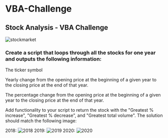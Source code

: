 # VBA-Challenge
## Stock Analysis - VBA Challenge

![stockmarket](https://github.com/Cheryl277/VBA-Challenge/assets/120348065/39d5f87f-1e59-4d64-b661-cd6b717a3696)

### Create a script that loops through all the stocks for one year and outputs the following information:

The ticker symbol

Yearly change from the opening price at the beginning of a given year to the closing price at the end of that year.

The percentage change from the opening price at the beginning of a given year to the closing price at the end of that year.

Add functionality to your script to return the stock with the "Greatest % increase", "Greatest % decrease", and "Greatest total volume". The solution should match the following image:

2018:
![2018](https://github.com/Cheryl277/VBA-Challenge/assets/120348065/6cdab047-beae-44b3-a4b7-e8737d7f815a)
2019: 
![2019](https://github.com/Cheryl277/VBA-Challenge/assets/120348065/e8d4d02f-6c7e-421a-b804-28e58eb244f2)
2020: 
![2020](https://github.com/Cheryl277/VBA-Challenge/assets/120348065/5438ae4e-dd3a-4d50-aa2c-734ab7ca191d)
